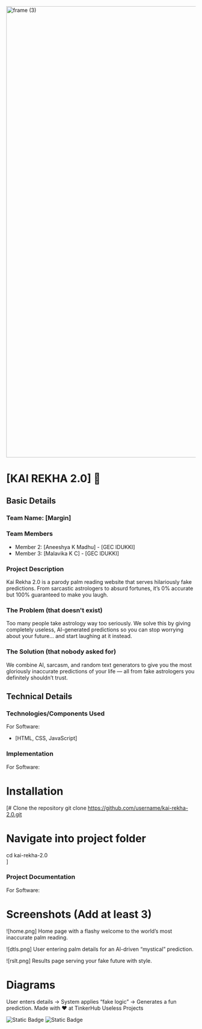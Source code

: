 <img width="3188" height="1202" alt="frame (3)" src="https://github.com/user-attachments/assets/517ad8e9-ad22-457d-9538-a9e62d137cd7" />


# [KAI REKHA 2.0] 🎯


## Basic Details
### Team Name: [Margin]


### Team Members

- Member 2: [Aneeshya K Madhu] - [GEC IDUKKI]
- Member 3: [Malavika K C] - [GEC IDUKKI]

### Project Description
Kai Rekha 2.0 is a parody palm reading website that serves hilariously fake predictions. From sarcastic astrologers to absurd fortunes, it’s 0% accurate but 100% guaranteed to make you laugh.

### The Problem (that doesn't exist)
Too many people take astrology way too seriously. We solve this by giving completely useless, AI-generated predictions so you can stop worrying about your future… and start laughing at it instead.

### The Solution (that nobody asked for)
We combine AI, sarcasm, and random text generators to give you the most gloriously inaccurate predictions of your life — all from fake astrologers you definitely shouldn’t trust.

## Technical Details
### Technologies/Components Used
For Software:
- [HTML, CSS, JavaScript]

### Implementation
For Software:
# Installation
[# Clone the repository
git clone https://github.com/username/kai-rekha-2.0.git  

# Navigate into project folder
cd kai-rekha-2.0  
]


### Project Documentation
For Software:

# Screenshots (Add at least 3)
![home.png]
Home page with a flashy welcome to the world’s most inaccurate palm reading.

![dtls.png]
User entering palm details for an AI-driven “mystical” prediction.

![rslt.png]
Results page serving your fake future with style.

# Diagrams
User enters details → System applies “fake logic” → Generates a fun prediction.
Made with ❤️ at TinkerHub Useless Projects 

![Static Badge](https://img.shields.io/badge/TinkerHub-24?color=%23000000&link=https%3A%2F%2Fwww.tinkerhub.org%2F)
![Static Badge](https://img.shields.io/badge/UselessProjects--25-25?link=https%3A%2F%2Fwww.tinkerhub.org%2Fevents%2FQ2Q1TQKX6Q%2FUseless%2520Projects)



